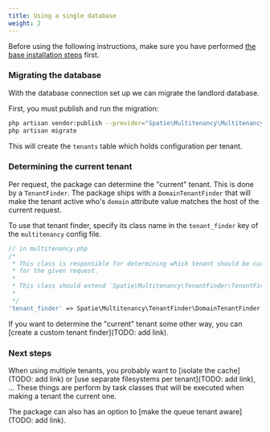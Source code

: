 ```yaml
---
title: Using a single database
weight: 2
---
```


Before using the following instructions, make sure you have performed [the base installation steps](/laravel-multitenancy/v1/installation/base-installation) first.

### Migrating the database

With the database connection set up we can migrate the landlord database. 

First, you must publish and run the migration:

```bash
php artisan vendor:publish --provider="Spatie\Multitenancy\MultitenancyServiceProvider" --tag="migrations"
php artisan migrate
```

This will create the `tenants` table which holds configuration per tenant.

### Determining the current tenant

Per request, the package can determine the "current" tenant. This is done by a `TenantFinder`. The package ships with a `DomainTenantFinder` that will make the tenant active who's `domain` attribute value matches the host of the current request.

To use that tenant finder, specify its class name in the `tenant_finder` key of the `multitenancy` config file.

```php
// in multitenancy.php
/*
 * This class is responsible for determining which tenant should be current
 * for the given request.
 *
 * This class should extend `Spatie\Multitenancy\TenantFinder\TenantFinder`
 *
 */
'tenant_finder' => Spatie\Multitenancy\TenantFinder\DomainTenantFinder::class,
```

If you want to determine the "current" tenant some other way, you can [create a custom tenant finder](TODO: add link).

### Next steps

When using multiple tenants, you probably want to [isolate the cache](TODO: add link) or [use separate filesystems per tenant](TODO: add link), ... These things are perform by task classes that will be executed when making a tenant the current one.

The package can also has an option to [make the queue tenant aware](TODO: add link).
